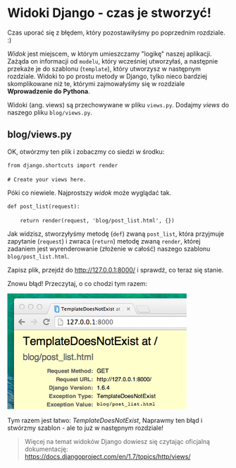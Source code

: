 # Widoki Django - czas je stworzyć!

Czas uporać się z błędem, który pozostawiłyśmy po poprzednim rozdziale. :)

*Widok* jest miejscem, w którym umieszczamy "logikę" naszej aplikacji. Zażąda on informacji od `modelu`, który wcześniej utworzyłaś, a następnie przekaże je do szablonu (`template`), który utworzysz w następnym rozdziale. Widoki to po prostu metody w Django, tylko nieco bardziej skomplikowane niż te, którymi zajmowałyśmy się w rozdziale **Wprowadzenie do Pythona**.

Widoki (ang. views) są przechowywane w pliku `views.py`. Dodajmy *views* do naszego pliku `blog/views.py`.

## blog/views.py

OK, otwórzmy ten plik i zobaczmy co siedzi w środku:

    from django.shortcuts import render

    # Create your views here.


Póki co niewiele. Najprostszy *widok* może wyglądać tak.

    def post_list(request):

        return render(request, 'blog/post_list.html', {})


Jak widzisz, stworzyłyśmy metodę (`def`) zwaną `post_list`, która przyjmuje zapytanie (`request`) i zwraca (`return`) metodę zwaną `render`, której zadaniem jest wyrenderowanie (złożenie w całość) naszego szablonu `blog/post_list.html`.

Zapisz plik, przejdź do http://127.0.0.1:8000/ i sprawdź, co teraz się stanie.

Znowu błąd! Przeczytaj, o co chodzi tym razem:

![Błąd](images/error.png)

Tym razem jest łatwo: *TemplateDoesNotExist*, Naprawmy ten błąd i stwórzmy szablon - ale to już w następnym rozdziale!

> Więcej na temat widoków Django dowiesz się czytając oficjalną dokumentację: https://docs.djangoproject.com/en/1.7/topics/http/views/

